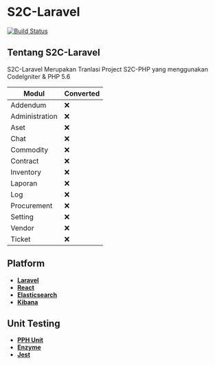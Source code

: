 <p align="center"><h1>S2C-Laravel</h1></p>

<p  align="center">

<a href="https://travis-ci.org/VClude/s2c-laravel"><img  src="https://travis-ci.com/VClude/s2c-laravel.svg?branch=master"  alt="Build Status"></a>


</p>

## Tentang S2C-Laravel

S2C-Laravel Merupakan Tranlasi Project S2C-PHP yang menggunakan CodeIgniter & PHP 5.6

| Modul | Converted |
|--|--|
| Addendum | :x: |
| Administration| :x: |
| Aset| :x: |
| Chat| :x: |
| Commodity| :x: |
| Contract| :x: |
| Inventory| :x: |
| Laporan| :x: |
| Log| :x: |
| Procurement| :x: |
| Setting | :x: |
| Vendor | :x: |
| Ticket| :x: |


## Platform

-  **[Laravel](https://laravel.com/)**
-  **[React](https://reactjs.org/)**
-  **[Elasticsearch](https://elastic.co/)**
-  **[Kibana](https://elastic.co/kibana/)**

## Unit Testing

-  **[PPH Unit](https://phpunit.de)**
-  **[Enzyme](https://airbnb.io/enzyme)**
-  **[Jest](https://jestjs.io)**
